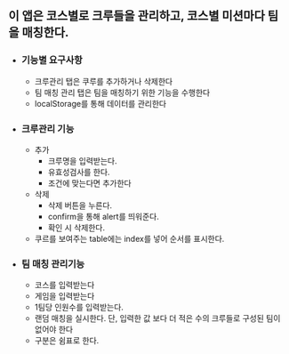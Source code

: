 ## 이 앱은 코스별로 크루들을 관리하고, 코스별 미션마다 팀을 매칭한다.

-   ### 기능별 요구사항

    -   크루관리 탭은 쿠루를 추가하거나 삭제한다
    -   팀 매칭 관리 탭은 팀을 매칭하기 위한 기능을 수행한다
    -   localStorage를 통해 데이터를 관리한다

-   ### 크루관리 기능

    -   추가
        -   크루명을 입력받는다.
        -   유효성검사를 한다.
        -   조건에 맞는다면 추가한다
    -   삭제
        -   삭제 버튼을 누른다.
        -   confirm을 통해 alert를 띄워준다.
        -   확인 시 삭제한다.
    -   쿠르를 보여주는 table에는 index를 넣어 순서를 표시한다.

-   ### 팀 매칭 관리기능
    -   코스를 입력받는다
    -   게임을 입력받는다
    -   1팀당 인원수를 입력받는다.
    -   랜덤 매칭을 실시한다. 단, 입력한 값 보다 더 적은 수의 크루들로 구성된 팀이 없어야 한다
    -   구분은 쉼표로 한다.
